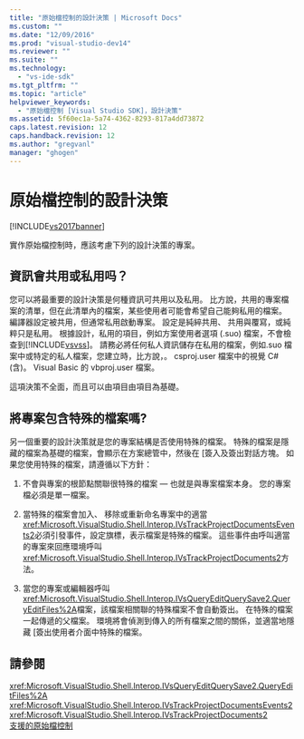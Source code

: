 ```yaml
---
title: "原始檔控制的設計決策 | Microsoft Docs"
ms.custom: ""
ms.date: "12/09/2016"
ms.prod: "visual-studio-dev14"
ms.reviewer: ""
ms.suite: ""
ms.technology: 
  - "vs-ide-sdk"
ms.tgt_pltfrm: ""
ms.topic: "article"
helpviewer_keywords: 
  - "原始檔控制 [Visual Studio SDK]，設計決策"
ms.assetid: 5f60ec1a-5a74-4362-8293-817a4dd73872
caps.latest.revision: 12
caps.handback.revision: 12
ms.author: "gregvanl"
manager: "ghogen"
---
```

# 原始檔控制的設計決策
[!INCLUDE[vs2017banner](../../code-quality/includes/vs2017banner.md)]

實作原始檔控制時，應該考慮下列的設計決策的專案。  
  
## 資訊會共用或私用吗？  
 您可以將最重要的設計決策是何種資訊可共用以及私用。  比方說，共用的專案檔案的清單，但在此清單內的檔案，某些使用者可能會希望自己能夠私用的檔案。  編譯器設定被共用，但通常私用啟動專案。  設定是純綷共用、 共用與覆寫，或純粹只是私用。  根據設計，私用的項目，例如方案使用者選項 \(.suo\) 檔案，不會檢查到[!INCLUDE[vsvss](../../extensibility/includes/vsvss_md.md)]。  請務必將任何私人資訊儲存在私用的檔案，例如.suo 檔案中或特定的私人檔案，您建立時，比方說，。 csproj.user 檔案中的視覺 C\# \(含\)。 Visual Basic 的 vbproj.user 檔案。  
  
 這項決策不全面，而且可以由項目由項目為基礎。  
  
## 將專案包含特殊的檔案嗎?  
 另一個重要的設計決策就是您的專案結構是否使用特殊的檔案。  特殊的檔案是隱藏的檔案為基礎的檔案，會顯示在方案總管中，然後在 \[簽入及簽出對話方塊。  如果您使用特殊的檔案，請遵循以下方針：  
  
1.  不會與專案的根節點關聯很特殊的檔案 — 也就是與專案檔案本身。  您的專案檔必須是單一檔案。  
  
2.  當特殊的檔案會加入、 移除或重新命名專案中的適當<xref:Microsoft.VisualStudio.Shell.Interop.IVsTrackProjectDocumentsEvents2>必須引發事件，設定旗標，表示檔案是特殊的檔案。  這些事件由呼叫適當的專案來回應環境呼叫<xref:Microsoft.VisualStudio.Shell.Interop.IVsTrackProjectDocuments2>方法。  
  
3.  當您的專案或編輯器呼叫<xref:Microsoft.VisualStudio.Shell.Interop.IVsQueryEditQuerySave2.QueryEditFiles%2A>檔案，該檔案相關聯的特殊檔案不會自動簽出。  在特殊的檔案一起傳遞的父檔案。  環境將會偵測到傳入的所有檔案之間的關係，並適當地隱藏 \[簽出使用者介面中特殊的檔案。  
  
## 請參閱  
 <xref:Microsoft.VisualStudio.Shell.Interop.IVsQueryEditQuerySave2.QueryEditFiles%2A>   
 <xref:Microsoft.VisualStudio.Shell.Interop.IVsTrackProjectDocumentsEvents2>   
 <xref:Microsoft.VisualStudio.Shell.Interop.IVsTrackProjectDocuments2>   
 [支援的原始檔控制](../../extensibility/internals/supporting-source-control.md)